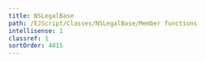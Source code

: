 ```yaml
---
title: NSLegalBase
path: /EJScript/Classes/NSLegalBase/Member functions
intellisense: 1
classref: 1
sortOrder: 4015
---
```





